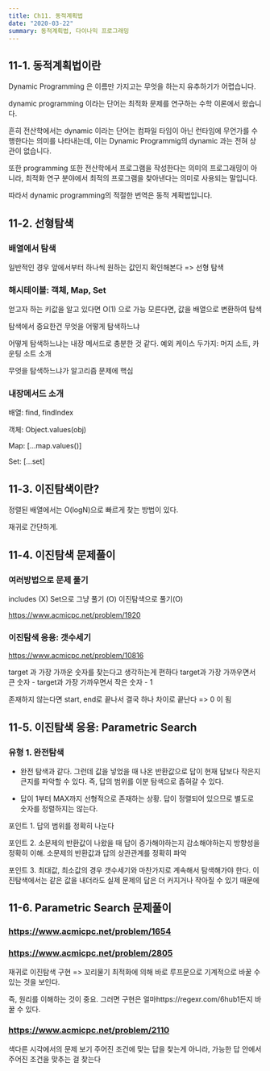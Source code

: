 ```yaml
---
title: Ch11. 동적계획법
date: "2020-03-22"
summary: 동적계획법, 다이나믹 프로그래밍
---
```


## 11-1. 동적계획법이란

Dynamic Programming 은 이름만 가지고는 무엇을 하는지 유추하기가 어렵습니다.

dynamic programming 이라는 단어는 최적화 문제를 연구하는 수학 이론에서 왔습니다.

흔히 전산학에서는 dynamic 이라는 단어는 컴파일 타임이 아닌 런타임에 무언가를 수행한다는 의미를 나타내는데, 이는 Dynamic Programmig의 dynamic 과는 전혀 상관이 없습니다.

또한 programming 또한 전산학에서 프로그램을 작성한다는 의미의 프로그래밍이 아니라, 최적화 연구 분야에서 최적의 프로그램을 찾아낸다는 의미로 사용되는 말입니다.

따라서 dynamic programming의 적절한 번역은 동적 계획법입니다.

## 11-2. 선형탐색

### 배열에서 탐색

일반적인 경우 앞에서부터 하나씩 원하는 값인지 확인해본다 => 선형 탐색

### 해시테이블: 객체, Map, Set

얻고자 하는 키값을 알고 있다면 O(1) 으로 가능
모른다면, 값을 배열으로 변환하여 탐색

탐색에서 중요한건 무엇을 어떻게 탐색하느냐

어떻게 탐색하느냐는 내장 메서드로 충분한 것 같다. 예외 케이스 두가지: 머지 소트, 카운팅 소트 소개

무엇을 탐색하느냐가 알고리즘 문제에 핵심

### 내장메서드 소개

배열: find, findIndex

객체: Object.values(obj)

Map: [...map.values()]

Set: [...set]

## 11-3. 이진탐색이란?

정렬된 배열에서는 O(logN)으로 빠르게 찾는 방법이 있다.

재귀로 간단하게.

## 11-4. 이진탐색 문제풀이

### 여러방법으로 문제 풀기

includes (X)
Set으로 그냥 풀기 (O)
이진탐색으로 풀기(O)

https://www.acmicpc.net/problem/1920

### 이진탐색 응용: 갯수세기

https://www.acmicpc.net/problem/10816

target 과 가장 가까운 숫자를 찾는다고 생각하는게 편하다
target과 가장 가까우면서 큰 숫자 - target과 가장 가까우면서 작은 숫자 - 1

존재하지 않는다면 start, end로 끝나서 결국 하나 차이로 끝난다 => 0 이 됨

## 11-5. 이진탐색 응용: Parametric Search

### 유형 1. 완전탐색

- 완전 탐색과 같다. 그런데 값을 넣었을 때 나온 반환값으로 답이 현재 답보다 작은지 큰지를 파악할 수 있다. 즉, 답의 범위를 이분 탐색으로 좁혀갈 수 있다.

- 답이 1부터 MAX까지 선형적으로 존재하는 상황. 답이 정렬되어 있으므로 별도로 숫자를 정렬하지는 않는다.

포인트 1. 답의 범위를 정확히 나눈다

포인트 2. 소문제의 반환값이 나왔을 때 답이 증가해야하는지 감소해야하는지 방향성을 정확히 이해. 소문제의 반환값과 답의 상관관계를 정확히 파악

포인트 3. 최대값, 최소값의 경우 갯수세기와 마찬가지로 계속해서 탐색해가야 한다. 이진탐색에서는 같은 값을 내더라도 실제 문제의 답은 더 커지거나 작아질 수 있기 때문에

## 11-6. Parametric Search 문제풀이

### https://www.acmicpc.net/problem/1654

### https://www.acmicpc.net/problem/2805

재귀로 이진탐색 구현 => 꼬리물기 최적화에 의해 바로 루프문으로 기계적으로 바꿀 수 있는 것을 보인다.

즉, 원리를 이해하는 것이 중요. 그러면 구현은 얼마https://regexr.com/6hub1든지 바꿀 수 있다.

### https://www.acmicpc.net/problem/2110

색다른 시각에서의 문제 보기
주어진 조건에 맞는 답을 찾는게 아니라, 가능한 답 안에서 주어진 조건을 맞추는 걸 찾는다
